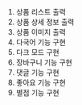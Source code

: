 1. 상품 리스트 출력
2. 상품 상세 정보 출력
3. 상품 이미지 출력
4. 다국어 기능 구현
5. 다크 모드 구현
6. 장바구니 기능 구현
7. 댓글 기능 구현
8. 좋아요 기능 구현
9. 별점 기능 구현
